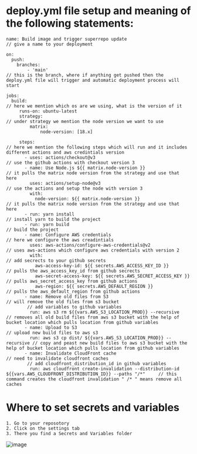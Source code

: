 # deploy.yml file setup and meaning of the following statements:

    name: Build image and trigger superrepo update                           // give a name to your deployment
    
    on:
      push:
        branches: 
            - 'main'                                                        // this is the branch, where if anything get pushed then the deploy.yml file will trigger and automatic deployment process will start 
    
    jobs:
      build:                                                                // here we mention which os are we using, what is the version of it 
         runs-on: ubuntu-latest  
         strategy:                                                          // under strategy we mention the node version we want to use 
             matrix:
                 node-version: [18.x]

         steps:                                                             // here we mention the following steps which will run and it includes different actions and aws credintials version
           - uses: actions/checkout@v3                                      // use the github actions with checkout version 3
           - name: Use Node.js ${{ matrix.node-version }}                   // it pulls the matrix node version from the strategy and use that here
             uses: actions/setup-node@v3                                    // use the actions and setup the node with version 3
             with:
               node-version: ${{ matrix.node-version }}                     // it pulls the matrix node version from the strategy and use that here
           - run: yarn install                                              // install yarn to build the project
           - run: yarn build                                                // build the project
           - name: Configure AWS credentials                                // here we configure the aws creadintials
             uses: aws-actions/configure-aws-credentials@v2                 // uses aws-actions which configure aws credentials with version 2
             with:                                                          // add secrects to your github secrets
               aws-access-key-id: ${{ secrets.AWS_ACCESS_KEY_ID }}          // pulls the aws_access_key_id from github secrects
               aws-secret-access-key: ${{ secrets.AWS_SECRET_ACCESS_KEY }}  // pulls aws_secret_access_key from github actions 
               aws-region: ${{ secrets.AWS_DEFAULT_REGION }}                // pulls the aws_default_region from github actions
           - name: Remove old files from S3                                 // will remove the old files from s3 bucket
            // add variables to github variables 
             run: aws s3 rm ${{vars.AWS_S3_LOCATION_PROD}} --recursive      // removes all old build files from aws s3 bucket with the help of bucket location which pulls location from github variables
           - name: Upload to S3                                             // upload new build files to aws s3
             run: aws s3 cp dist/ ${{vars.AWS_S3_LOCATION_PROD}} --recursive // copy and peast new build files to aws s3 bucket with the help of bucket location which pulls location from github variables
           - name: Invalidate CloudFront cache                              // need to invalidate cloudfront caches
            // add cloudfront_distribution_id in github variables
             run: aws cloudfront create-invalidation --distribution-id ${{vars.AWS_CLOUDFRONT_DISTRIBUTION_ID}} --paths "/*"     // this command creates the cloudfront invalidation " /* " means remove all caches
# Where to set secrets and variables
    1. Go to your reposotory
    2. Click on the settings tab
    3. There you find a Secrets and Variables folder
![image](https://github.com/bayshore-intelligence-solution/DevOps-Docs/assets/143008309/ecff4277-6d9f-49f6-8d7b-8c963b841aae)
